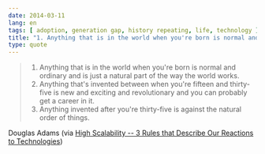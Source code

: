 ```yaml
---
date: 2014-03-11
lang: en
tags: [ adoption, generation gap, history repeating, life, technology ]
title: "1. Anything that is in the world when you're born is normal and ordinary and is just a natural part of the way the world works"
type: quote
---
```


> 1. Anything that is in the world when you're born is normal and ordinary and is just a natural part of the way the world works.
> 2. Anything that's invented between when you're fifteen and thirty-five is new and exciting and revolutionary and you can probably get a career in it.
> 3. Anything invented after you're thirty-five is against the natural order of things.

Douglas Adams (via [High Scalability -- 3 Rules that Describe Our Reactions to Technologies](http://highscalability.com/blog/2014/3/11/douglas-adams-3-rules-that-describe-our-reactions-to-technol.html))

